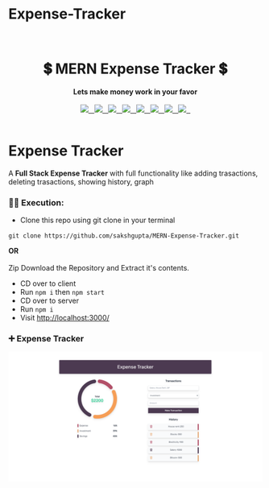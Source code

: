 # Expense-Tracker
<div align="center">
  <br>
 
  <h1>💲 MERN Expense Tracker 💲</h1>
  <strong>Lets make money work in your favor</strong>
  <br></br>
  <a href="https://reactjs.org/">
    	<img src="https://img.shields.io/badge/%20-reactjs-%231791ff">
         
  </a>
  <a href="https://www.mongodb.com/">
    	<img src="https://img.shields.io/badge/%20-mongodb-%231791ff">
         
  </a>
  <a href="https://expressjs.com/">
    	<img src="https://img.shields.io/badge/%20-expressjs-%231791ff">
         
  </a>
  <a href="https://mongoosejs.com/">
    	<img src="https://img.shields.io/badge/%20-mongoose-%231791ff">
         
  </a>
  <a href="https://nodejs.org/">
    	<img src="https://img.shields.io/badge/%20-nodejs-%231791ff">
         
  </a>
  <a href="https://redux.js.org/">
    	<img src="https://img.shields.io/badge/%20-redux-%231791ff">
         
  </a>
  <a href="https://redux-toolkit.js.org/rtk-query/overview">
    	<img src="https://img.shields.io/badge/%20-rtk--query-%231791ff">
         
  </a>
  <a href="https://tailwindcss.com/">
    	<img src="https://img.shields.io/badge/%20-tailwindcss-%231791ff">
         
  </a>
  <br></br>
</div>

# Expense Tracker

A **Full Stack Expense Tracker** with full functionality like adding trasactions, deleting trasactions, showing history, graph



### 👨‍💻 Execution:

- Clone this repo using git clone in your terminal

```
git clone https://github.com/sakshgupta/MERN-Expense-Tracker.git
```

**OR**
<br></br>
Zip Download the Repository and Extract it's contents.

- CD over to client
- Run `npm i` then `npm start`
- CD over to server
- Run `npm i`
- Visit [http://localhost:3000/](http://localhost:3000/)

### ➕ Expense Tracker

<p align="center">
  <img src="\Expense-Tracker\client\public\img\tracker.png" width="700" alt="Intial View of App">
</p>



